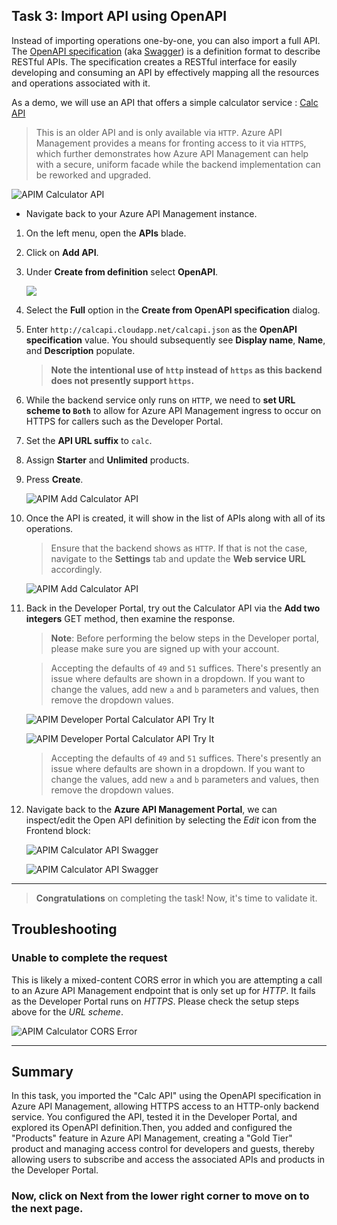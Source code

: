 ## Task 3: Import API using OpenAPI

Instead of importing operations one-by-one, you can also import a full API. The [OpenAPI specification](https://www.openapis.org/) (aka [Swagger](https://swagger.io)) is a definition format to describe RESTful APIs. The specification creates a RESTful interface for easily developing and consuming an API by effectively mapping all the resources and operations associated with it.

As a demo, we will use an API that offers a simple calculator service : [Calc API](http://calcapi.cloudapp.net)

> This is an older API and is only available via `HTTP`. Azure API Management provides a means for fronting access to it via `HTTPS`, which further demonstrates how Azure API Management can help with a secure, uniform facade while the backend implementation can be reworked and upgraded.

   ![APIM Calculator API](media2/01.png)

- Navigate back to your Azure API Management instance.

1. On the left menu, open the **APIs** blade.  
1. Click on **Add API**.  
1. Under **Create from definition** select **OpenAPI**.

      ![](media/b.png)
   
1. Select the **Full** option in the **Create from OpenAPI specification** dialog.  
1. Enter `http://calcapi.cloudapp.net/calcapi.json` as the **OpenAPI specification** value. You should subsequently see **Display name**, **Name**, and **Description** populate.  

   > **Note the intentional use of `http` instead of `https` as this backend does not presently support `https`.**  

1. While the backend service only runs on `HTTP`, we need to **set URL scheme to `Both`** to allow for Azure API Management ingress to occur on HTTPS for callers such as the Developer Portal.  
1. Set the **API URL suffix** to `calc`.  
1. Assign **Starter** and **Unlimited** products.  
1. Press **Create**.  

      ![APIM Add Calculator API](media2/opeai-api.png)

1. Once the API is created, it will show in the list of APIs along with all of its operations.

   > Ensure that the backend shows as `HTTP`. If that is not the case, navigate to the **Settings** tab and update the **Web service URL** accordingly.

      ![APIM Add Calculator API](media2/03.png)

1. Back in the Developer Portal, try out the Calculator API via the **Add two integers** GET method, then examine the response.  

   > **Note**: Before performing the below steps in the Developer portal, please make sure you are signed up with your account.

   > Accepting the defaults of `49` and `51` suffices. There's presently an issue where defaults are shown in a dropdown. If you want to change the values, add new `a` and `b` parameters and values, then remove the dropdown values.

      ![APIM Developer Portal Calculator API Try It](media2/04.png)

      ![APIM Developer Portal Calculator API Try It](media2/05.png)

    > Accepting the defaults of `49` and `51` suffices. There's presently an issue where defaults are shown in a dropdown. If you want to change the values, add new `a` and `b` parameters and values, then remove the dropdown values.

1. Navigate back to the **Azure API Management Portal**, we can inspect/edit the Open API definition by selecting the *Edit* icon from the Frontend block:

      ![APIM Calculator API Swagger](media2/06.png)

      ![APIM Calculator API Swagger](media2/07.png)

---


> **Congratulations** on completing the task! Now, it's time to validate it.
<validation step="d33e0436-d40e-45c1-9efb-88a15365af11" />

## Troubleshooting

### Unable to complete the request

This is likely a mixed-content CORS error in which you are attempting a call to an Azure API Management endpoint that is only set up for *HTTP*. It fails as the Developer Portal runs on *HTTPS*. Please check the setup steps above for the _URL scheme_.

![APIM Calculator CORS Error](../../assets/images/apim-calc-cors-error.png)

---
## Summary

In this task, you imported the "Calc API" using the OpenAPI specification in Azure API Management, allowing HTTPS access to an HTTP-only backend service. You configured the API, tested it in the Developer Portal, and explored its OpenAPI definition.Then, you added and configured the "Products" feature in Azure API Management, creating a "Gold Tier" product and managing access control for developers and guests, thereby allowing users to subscribe and access the associated APIs and products in the Developer Portal.

### Now, click on Next from the lower right corner to move on to the next page.
